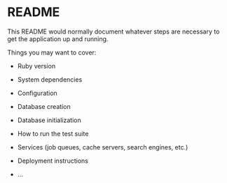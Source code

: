 # README

This README would normally document whatever steps are necessary to get the
application up and running.

Things you may want to cover:

* Ruby version

* System dependencies

* Configuration
* Database creation

* Database initialization

* How to run the test suite

* Services (job queues, cache servers, search engines, etc.)

* Deployment instructions

* ...

